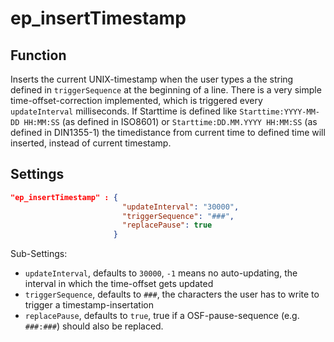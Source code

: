 # ep_insertTimestamp
## Function
Inserts the current UNIX-timestamp when the user types a the string defined in `triggerSequence` at the beginning of a line.
There is a very simple time-offset-correction implemented, which is triggered every `updateInterval` milliseconds.
If Starttime is defined like ```Starttime:YYYY-MM-DD HH:MM:SS``` (as defined in ISO8601) or ```Starttime:DD.MM.YYYY HH:MM:SS``` (as defined in DIN1355-1) the timedistance from current time to defined time will inserted, instead of current timestamp.

## Settings
```JSON
"ep_insertTimestamp" : {
                         "updateInterval": "30000",
                         "triggerSequence": "###",
                         "replacePause": true
                       }
```
Sub-Settings:

* `updateInterval`, defaults to `30000`, `-1` means no auto-updating, the interval in which the time-offset gets updated
* `triggerSequence`, defaults to `###`, the characters the user has to write to trigger a timestamp-insertation
* `replacePause`, defaults to `true`, true if a OSF-pause-sequence (e.g. `###:###`) should also be replaced.
